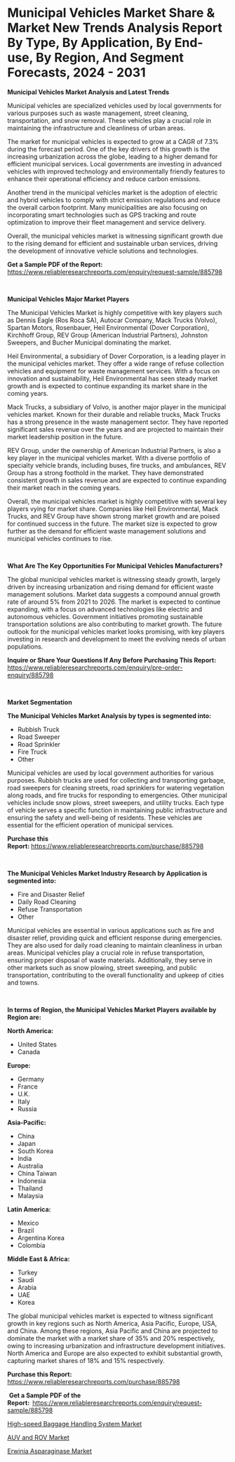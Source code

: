 <p><h1>Municipal Vehicles Market Share & Market New Trends Analysis Report By Type, By Application, By End-use, By Region, And Segment Forecasts, 2024 - 2031</h1></p><p><strong>Municipal Vehicles Market Analysis and Latest Trends</strong></p>
<p><p>Municipal vehicles are specialized vehicles used by local governments for various purposes such as waste management, street cleaning, transportation, and snow removal. These vehicles play a crucial role in maintaining the infrastructure and cleanliness of urban areas.</p><p>The market for municipal vehicles is expected to grow at a CAGR of 7.3% during the forecast period. One of the key drivers of this growth is the increasing urbanization across the globe, leading to a higher demand for efficient municipal services. Local governments are investing in advanced vehicles with improved technology and environmentally friendly features to enhance their operational efficiency and reduce carbon emissions.</p><p>Another trend in the municipal vehicles market is the adoption of electric and hybrid vehicles to comply with strict emission regulations and reduce the overall carbon footprint. Many municipalities are also focusing on incorporating smart technologies such as GPS tracking and route optimization to improve their fleet management and service delivery.</p><p>Overall, the municipal vehicles market is witnessing significant growth due to the rising demand for efficient and sustainable urban services, driving the development of innovative vehicle solutions and technologies.</p></p>
<p><strong>Get a Sample PDF of the Report:&nbsp;</strong> <a href="https://www.reliableresearchreports.com/enquiry/request-sample/885798">https://www.reliableresearchreports.com/enquiry/request-sample/885798</a></p>
<p>&nbsp;</p>
<p><strong>Municipal Vehicles Major Market Players</strong></p>
<p><p>The Municipal Vehicles Market is highly competitive with key players such as Dennis Eagle (Ros Roca SA), Autocar Company, Mack Trucks (Volvo), Spartan Motors, Rosenbauer, Heil Environmental (Dover Corporation), Kirchhoff Group, REV Group (American Industrial Partners), Johnston Sweepers, and Bucher Municipal dominating the market. </p><p>Heil Environmental, a subsidiary of Dover Corporation, is a leading player in the municipal vehicles market. They offer a wide range of refuse collection vehicles and equipment for waste management services. With a focus on innovation and sustainability, Heil Environmental has seen steady market growth and is expected to continue expanding its market share in the coming years. </p><p>Mack Trucks, a subsidiary of Volvo, is another major player in the municipal vehicles market. Known for their durable and reliable trucks, Mack Trucks has a strong presence in the waste management sector. They have reported significant sales revenue over the years and are projected to maintain their market leadership position in the future. </p><p>REV Group, under the ownership of American Industrial Partners, is also a key player in the municipal vehicles market. With a diverse portfolio of specialty vehicle brands, including buses, fire trucks, and ambulances, REV Group has a strong foothold in the market. They have demonstrated consistent growth in sales revenue and are expected to continue expanding their market reach in the coming years. </p><p>Overall, the municipal vehicles market is highly competitive with several key players vying for market share. Companies like Heil Environmental, Mack Trucks, and REV Group have shown strong market growth and are poised for continued success in the future. The market size is expected to grow further as the demand for efficient waste management solutions and municipal vehicles continues to rise.</p></p>
<p>&nbsp;</p>
<p><strong>What Are The Key Opportunities For Municipal Vehicles Manufacturers?</strong></p>
<p><p>The global municipal vehicles market is witnessing steady growth, largely driven by increasing urbanization and rising demand for efficient waste management solutions. Market data suggests a compound annual growth rate of around 5% from 2021 to 2026. The market is expected to continue expanding, with a focus on advanced technologies like electric and autonomous vehicles. Government initiatives promoting sustainable transportation solutions are also contributing to market growth. The future outlook for the municipal vehicles market looks promising, with key players investing in research and development to meet the evolving needs of urban populations.</p></p>
<p><strong>Inquire or Share Your Questions If Any Before Purchasing This Report:</strong> <a href="https://www.reliableresearchreports.com/enquiry/pre-order-enquiry/885798">https://www.reliableresearchreports.com/enquiry/pre-order-enquiry/885798</a></p>
<p>&nbsp;</p>
<p><strong>Market Segmentation</strong></p>
<p><strong>The Municipal Vehicles Market Analysis by types is segmented into:</strong></p>
<p><ul><li>Rubbish Truck</li><li>Road Sweeper</li><li>Road Sprinkler</li><li>Fire Truck</li><li>Other</li></ul></p>
<p><p>Municipal vehicles are used by local government authorities for various purposes. Rubbish trucks are used for collecting and transporting garbage, road sweepers for cleaning streets, road sprinklers for watering vegetation along roads, and fire trucks for responding to emergencies. Other municipal vehicles include snow plows, street sweepers, and utility trucks. Each type of vehicle serves a specific function in maintaining public infrastructure and ensuring the safety and well-being of residents. These vehicles are essential for the efficient operation of municipal services.</p></p>
<p><strong>Purchase this Report:&nbsp;</strong><a href="https://www.reliableresearchreports.com/purchase/885798">https://www.reliableresearchreports.com/purchase/885798</a></p>
<p>&nbsp;</p>
<p><strong>The Municipal Vehicles Market Industry Research by Application is segmented into:</strong></p>
<p><ul><li>Fire and Disaster Relief</li><li>Daily Road Cleaning</li><li>Refuse Transportation</li><li>Other</li></ul></p>
<p><p>Municipal vehicles are essential in various applications such as fire and disaster relief, providing quick and efficient response during emergencies. They are also used for daily road cleaning to maintain cleanliness in urban areas. Municipal vehicles play a crucial role in refuse transportation, ensuring proper disposal of waste materials. Additionally, they serve in other markets such as snow plowing, street sweeping, and public transportation, contributing to the overall functionality and upkeep of cities and towns.</p></p>
<p>&nbsp;</p>
<p><strong>In terms of Region, the Municipal Vehicles Market Players available by Region are:</strong></p>
<p>
    <p> <strong> North America: </strong>
        <ul>
            <li>United States</li>
            <li>Canada</li>
        </ul>
        </p> 
    <p> <strong> Europe: </strong>
        <ul>
            <li>Germany</li>
            <li>France</li>
            <li>U.K.</li>
            <li>Italy</li>
            <li>Russia</li>
        </ul>
        </p> 
    <p> <strong> Asia-Pacific: </strong>
        <ul>
            <li>China</li>
            <li>Japan</li>
            <li>South Korea</li>
            <li>India</li>
            <li>Australia</li>
            <li>China Taiwan</li>
            <li>Indonesia</li>
            <li>Thailand</li>
            <li>Malaysia</li>
        </ul>
        </p> 
    <p> <strong> Latin America: </strong>
        <ul>
            <li>Mexico</li>
            <li>Brazil</li>
            <li>Argentina Korea</li>
            <li>Colombia</li>
        </ul>
        </p> 
    <p> <strong> Middle East & Africa: </strong>
        <ul>
            <li>Turkey</li>
            <li>Saudi</li>
            <li>Arabia</li>
            <li>UAE</li>
            <li>Korea</li>
        </ul>
    </p>
    </p>
<p><p>The global municipal vehicles market is expected to witness significant growth in key regions such as North America, Asia Pacific, Europe, USA, and China. Among these regions, Asia Pacific and China are projected to dominate the market with a market share of 35% and 20% respectively, owing to increasing urbanization and infrastructure development initiatives. North America and Europe are also expected to exhibit substantial growth, capturing market shares of 18% and 15% respectively.</p></p>
<p><strong>Purchase this Report: </strong><a href="https://www.reliableresearchreports.com/purchase/885798">https://www.reliableresearchreports.com/purchase/885798</a></p>
<p>&nbsp;<strong>Get a Sample PDF of the Report:&nbsp;&nbsp;</strong><a href="https://www.reliableresearchreports.com/enquiry/request-sample/885798">https://www.reliableresearchreports.com/enquiry/request-sample/885798</a></p>
<p><strong></strong></p>
<p><p><a href="https://view.publitas.com/reportprime-1/high-speed-baggage-handling-system-market-size-2023-2030-global-industrial-analysis-key-geographical-regions-market-share-top-key-players-product-types-and-forecast-research-report/">High-speed Baggage Handling System Market</a></p><p><a href="https://view.publitas.com/reportprime-1/auv-and-rov-market-size-evaluating-its-market-trends-growth-and-projections-2023-2030/">AUV and ROV Market</a></p><p><a href="https://view.publitas.com/reportprime-1/erwinia-asparaginase-market-research-report-the-key-to-successful-business-strategy-forecasted-for-period-from-2023-2030/">Erwinia Asparaginase Market</a></p></p>